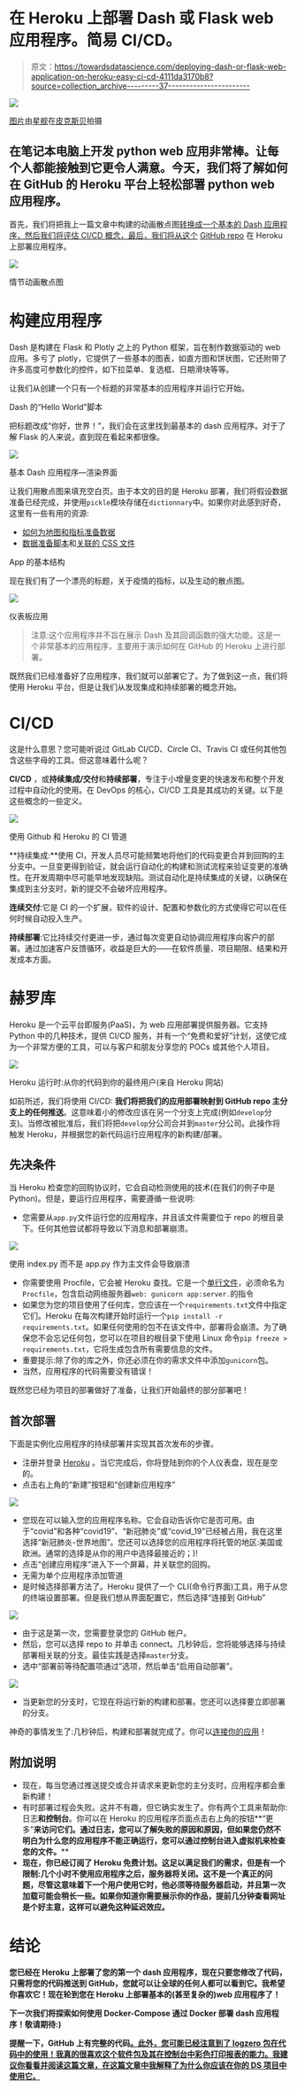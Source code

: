 # 在 Heroku 上部署 Dash 或 Flask web 应用程序。简易 CI/CD。

> 原文：<https://towardsdatascience.com/deploying-dash-or-flask-web-application-on-heroku-easy-ci-cd-4111da3170b8?source=collection_archive---------37----------------------->

![](img/c7374fa389d7be644d18df4b7a341045.png)

[图片](https://pixabay.com/fr/photos/bateau-en-papier-l-eau-flotteurs-2270314/)由[星舰](https://pixabay.com/fr/users/starflames-5196428/)在[皮克斯贝](https://pixabay.com/)拍摄

## 在笔记本电脑上开发 python web 应用非常棒。让每个人都能接触到它更令人满意。今天，我们将了解如何在 GitHub 的 Heroku 平台上轻松部署 python web 应用程序。

首先，我们将把我上一篇文章中构建的动画散点图[转换成一个基本的 Dash 应用程序，然后我们将评估 CI/CD 概念，最后，我们将从这个](/how-to-create-animated-scatter-maps-with-plotly-and-dash-f10bb82d357a) [GitHub repo](https://github.com/ThibaudLamothe/dash-mapbox) 在 Heroku 上部署应用程序。

![](img/1b9f891201e91a859dc8e03d9ae1bcd1.png)

情节动画散点图

# 构建应用程序

Dash 是构建在 Flask 和 Plotly 之上的 Python 框架，旨在制作数据驱动的 web 应用。多亏了 plotly，它提供了一些基本的图表，如直方图和饼状图，它还附带了许多高度可参数化的控件，如下拉菜单、复选框、日期滑块等等。

让我们从创建一个只有一个标题的非常基本的应用程序并运行它开始。

Dash 的“Hello World”脚本

把标题改成“你好，世界！”，我们会在这里找到最基本的 dash 应用程序。对于了解 Flask 的人来说，直到现在看起来都很像。

![](img/7ade65c550a273f568f4c78421b48f59.png)

基本 Dash 应用程序—渲染界面

让我们用散点图来填充空白页。由于本文的目的是 Heroku 部署，我们将假设数据准备已经完成，并使用`pickle`模块存储在`dictionnary`中。如果你对此感到好奇，这里有一些有用的资源:

*   [如何为地图和指标准备数据](/how-to-create-animated-scatter-maps-with-plotly-and-dash-f10bb82d357a)
*   [数据准备脚本](https://github.com/ThibaudLamothe/dash-mapbox/blob/master/scripts/create_world_fig.py)和[关联的 CSS 文件](https://github.com/ThibaudLamothe/dash-mapbox/blob/master/assets/styles.css)

App 的基本结构

现在我们有了一个漂亮的标题，关于疫情的指标，以及生动的散点图。

![](img/aa41ae1c10afe674a0d346bf19030036.png)

仪表板应用

> 注意:这个应用程序并不旨在展示 Dash 及其回调函数的强大功能。这是一个非常基本的应用程序，主要用于演示如何在 GitHub 的 Heroku 上进行部署。

既然我们已经准备好了应用程序，我们就可以部署它了。为了做到这一点，我们将使用 Heroku 平台，但是让我们从发现集成和持续部署的概念开始。

# CI/CD

这是什么意思？您可能听说过 GitLab CI/CD、Circle CI、Travis CI 或任何其他包含这些字母的工具。但这意味着什么呢？

**CI/CD** ，或**持续集成/交付**和**持续部署**，专注于小增量变更的快速发布和整个开发过程中自动化的使用。在 DevOps 的核心，CI/CD 工具是其成功的关键。以下是这些概念的一些定义。

![](img/6cce14791b66e7b211730de7b2673355.png)

使用 Github 和 Heroku 的 CI 管道

**持续集成:**使用 CI，开发人员尽可能频繁地将他们的代码变更合并到回购的主分支中。一旦变更得到验证，就会运行自动化的构建和测试流程来验证变更的准确性。在开发周期中尽可能早地发现缺陷。测试自动化是持续集成的关键，以确保在集成到主分支时，新的提交不会破坏应用程序。

**连续交付**:它是 CI 的一个扩展，软件的设计、配置和参数化的方式使得它可以在任何时候自动投入生产。

**持续部署**:它比持续交付更进一步，通过每次变更自动协调应用程序向客户的部署。通过加速客户反馈循环，收益是巨大的——在软件质量、项目期限、结果和开发成本方面。

# 赫罗库

Heroku 是一个云平台即服务(PaaS)，为 web 应用部署提供服务器。它支持 Python 中的几种技术，提供 CI/CD 服务，并有一个“免费和爱好”计划，这使它成为一个非常方便的工具，可以与客户和朋友分享您的 POCs 或其他个人项目。

![](img/ab4e29c13910b76aa1d991afacf1e912.png)

Heroku 运行时:从你的代码到你的最终用户(来自 Heroku 网站)

如前所述，我们将使用 CI/CD: **我们将把我们的应用部署映射到 GitHub repo 主分支上的任何推送**。这意味着小的修改应该在另一个分支上完成(例如`develop`分支)。当修改被批准后，我们将把`develop`分公司合并到`master`分公司。此操作将触发 Heroku，并根据您的新代码运行应用程序的新构建/部署。

## 先决条件

当 Heroku 检查您的回购协议时，它会自动检测使用的技术(在我们的例子中是 Python)。但是，要运行应用程序，需要遵循一些说明:

*   您需要从`app.py`文件运行您的应用程序，并且该文件需要位于 repo 的根目录下。任何其他尝试都将导致以下消息和部署崩溃。

![](img/95f8928eff7204333639f9fec611c258.png)

使用 index.py 而不是 app.py 作为主文件会导致崩溃

*   你需要使用 Procfile，它会被 Heroku 查找。它是一个[单行文件](https://github.com/ThibaudLamothe/dash-mapbox/blob/master/Procfile)，必须命名为`Procfile`，包含启动网络服务器`web: gunicorn app:server.`的指令
*   如果您为您的项目使用了任何库，您应该在一个`requirements.txt`文件中指定它们。Heroku 在每次构建开始时运行一个`pip install -r requirements.txt`。如果任何使用的包不在该文件中，部署将会崩溃。为了确保您不会忘记任何包，您可以在项目的根目录下使用 Linux 命令`pip freeze > requirements.txt`，它将生成包含所有需要信息的文件。
*   重要提示:除了你的库之外，你还必须在你的需求文件中添加`gunicorn`包。
*   当然，应用程序的代码需要没有错误！

既然您已经为项目的部署做好了准备，让我们开始最终的部分部署吧！

## 首次部署

下面是实例化应用程序的持续部署并实现其首次发布的步骤。

*   注册并登录 [Heroku](https://www.heroku.com/) 。当它完成后，你将登陆到你的个人仪表盘，现在是空的。
*   点击右上角的“新建”按钮和“创建新应用程序”

![](img/bb2ca46902ec2cf8547942e87d8bfa64.png)

*   您现在可以输入您的应用程序名称。它会自动告诉你它是否可用。由于“covid”和各种“covid19”、“新冠肺炎”或“covid_19”已经被占用，我在这里选择“新冠肺炎-世界地图”。您还可以选择您的应用程序将托管的地区:美国或欧洲。通常的选择是从你的用户中选择最接近的；)!
*   点击“创建应用程序”进入下一个屏幕，并关联您的回购。
*   无需为单个应用程序添加管道
*   是时候选择部署方法了。Heroku 提供了一个 CLI(命令行界面)工具，用于从您的终端设置部署。但是我们想从界面配置它，然后选择“连接到 GitHub”

![](img/42e1b474238c78f0bcdd92f210fddd06.png)

*   由于这是第一次，您需要登录您的 GitHub 帐户。
*   然后，您可以选择 repo to 并单击 connect。几秒钟后，您将能够选择与持续部署相关联的分支。最佳实践是选择`master`分支。
*   选中“部署前等待配置项通过”选项，然后单击“启用自动部署”。

![](img/c0590eb647d4cd865a9dc87771fbf58f.png)

*   当更新您的分支时，它现在将运行新的构建和部署。您还可以选择要立即部署的分支。

神奇的事情发生了:几秒钟后，构建和部署就完成了。你可以[连接你的应用](https://covid-19-worldmap.herokuapp.com/)！

## 附加说明

*   现在，每当您通过推送提交或合并请求来更新您的主分支时，应用程序都会重新构建！
*   有时部署过程会失败。这并不有趣，但它确实发生了。你有两个工具来帮助你:日志**和控制台**。你可以在 Heroku 的应用程序页面点击右上角的按钮**“更多”**来访问它们。通过日志，您可以了解失败的原因和原因，但如果您仍然不明白为什么您的应用程序不能正确运行，您可以通过控制台进入虚拟机来检查您的文件。****
*   **现在，你已经订阅了 Heroku 免费计划。这足以满足我们的需求，但是有一个限制:几个小时不使用应用程序之后，服务器将关闭。这不是一个真正的问题，尽管这意味着下一个用户使用它时，他必须等待服务器启动，并且第一次加载可能会稍长一些。如果你知道你需要展示你的作品，提前几分钟查看网址是个好主意，这样可以避免这种延迟效应。**

# **结论**

**您已经在 Heroku 上部署了您的第一个 dash 应用程序，现在只要您修改了代码，只需将您的代码推送到 GitHub，您就可以让全球的任何人都可以看到它。我希望你喜欢它！现在轮到您在 Heroku 上部署基本的(甚至复杂的)web 应用程序了！**

**下一次我们将探索如何使用 Docker-Compose 通过 Docker 部署 dash 应用程序！敬请期待:)**

**提醒一下，GitHub 上有完整的代码[。此外，您可能已经注意到了 logzero 包在代码中的使用！我真的很喜欢这个软件包及其在控制台中彩色打印报表的能力。我建议你看看并阅读](https://github.com/ThibaudLamothe/dash-mapbox)[这篇文章，在这篇文章中我解释了为什么你应该在你的 DS 项目中使用它。](/why-you-should-use-logzero-as-a-logger-in-your-data-science-projects-fc06ff9b705c)**